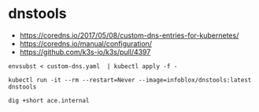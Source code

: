 # dnstools

- https://coredns.io/2017/05/08/custom-dns-entries-for-kubernetes/
- https://coredns.io/manual/configuration/
- https://github.com/k3s-io/k3s/pull/4397

```
envsubst < custom-dns.yaml  | kubectl apply -f -

kubectl run -it --rm --restart=Never --image=infoblox/dnstools:latest dnstools

dig +short ace.internal
```
